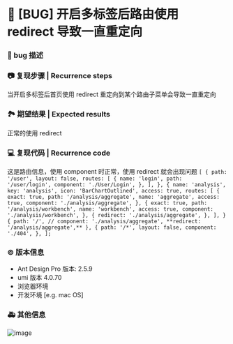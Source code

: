 # 🐛 [BUG] 开启多标签后路由使用 redirect 导致一直重定向

### 🐛 bug 描述

### 📷 复现步骤 | Recurrence steps

当开启多标签后首页使用 redirect 重定向到某个路由子菜单会导致一直重定向

### 🏞 期望结果 | Expected results

正常的使用 redirect

### 💻 复现代码 | Recurrence code

这是路由信息，使用 component 时正常，使用 redirect 就会出现问题
`[
  {
    path: '/user',
    layout: false,
    routes: [
      {
        name: 'login',
        path: '/user/login',
        component: './User/Login',
      },
    ],
  },
  {
    name: 'analysis',
    key: 'analysis',
    icon: 'BarChartOutlined',
    access: true,
    routes: [
      {
        exact: true,
        path: '/analysis/aggregate',
        name: 'aggregate',
        access: true,
        component: './analysis/aggregate',
      },
      {
        exact: true,
        path: '/analysis/workbench',
        name: 'workbench',
        access: true,
        component: './analysis/workbench',
      },
      {
        redirect: './analysis/aggregate',
      },
    ],
  }  {
    path: '/',
    // component: './analysis/aggregate',
    **redirect: '/analysis/aggregate',**
  },
  {
    path: '/*',
    layout: false,
    component: './404',
  },
];`

### © 版本信息

- Ant Design Pro 版本: 2.5.9
- umi 版本 4.0.70
- 浏览器环境
- 开发环境 [e.g. mac OS]

### 🚑 其他信息

![image](https://github.com/ant-design/ant-design-pro/assets/120624326/d940db04-474a-4975-b207-4ef625fa87c5)

